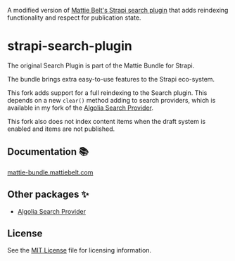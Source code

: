 A modified version of [Mattie Belt's Strapi search plugin](https://mattie-bundle.mattiebelt.com/) that adds reindexing functionality and respect for publication state.

# strapi-search-plugin

The original Search Plugin is part of the Mattie Bundle for Strapi.

The bundle brings extra easy-to-use features to the Strapi eco-system.

This fork adds support for a full reindexing to the Search plugin. This depends on a new `clear()` method adding to search providers, which is available in my fork of the [Algolia Search Provider](https://github.com/richardweaver/mattie-strapi-bundle).

This fork also does not index content items when the draft system is enabled and items are not published.

## Documentation 📚

[mattie-bundle.mattiebelt.com](https://mattie-bundle.mattiebelt.com)

## Other packages ✨

- [Algolia Search Provider](https://github.com/richardweaver/mattie-strapi-bundle)

## License

See the [MIT License](/LICENSE) file for licensing information.
